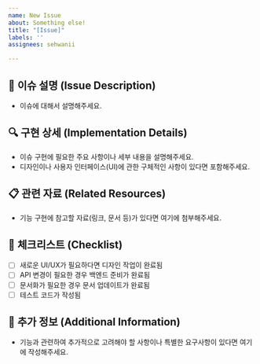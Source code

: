 ```yaml
---
name: New Issue
about: Something else!
title: "[Issue]"
labels: ''
assignees: sehwanii

---
```


## 🚀 이슈 설명 (Issue Description)
- 이슈에 대해서 설명해주세요.

## 🔍 구현 상세 (Implementation Details)
- 이슈 구현에 필요한 주요 사항이나 세부 내용을 설명해주세요.  
- 디자인이나 사용자 인터페이스(UI)에 관한 구체적인 사항이 있다면 포함해주세요.

## 📋 관련 자료 (Related Resources)
- 기능 구현에 참고할 자료(링크, 문서 등)가 있다면 여기에 첨부해주세요.

## 📌 체크리스트 (Checklist)
- [ ] 새로운 UI/UX가 필요하다면 디자인 작업이 완료됨
- [ ] API 변경이 필요한 경우 백엔드 준비가 완료됨
- [ ] 문서화가 필요한 경우 문서 업데이트가 완료됨
- [ ] 테스트 코드가 작성됨

## 📝 추가 정보 (Additional Information)
- 기능과 관련하여 추가적으로 고려해야 할 사항이나 특별한 요구사항이 있다면 여기에 작성해주세요.

